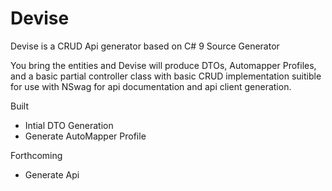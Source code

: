 # Devise
Devise is a CRUD Api generator based on C# 9 Source Generator

You bring the entities and Devise will produce DTOs, Automapper Profiles, and a basic partial controller class 
with basic CRUD implementation suitible for use with NSwag for api documentation and api client generation.

Built
- Intial DTO Generation
- Generate AutoMapper Profile

Forthcoming
- Generate Api

